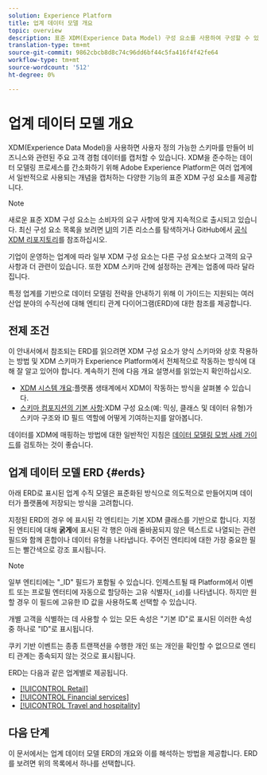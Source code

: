 ```yaml
---
solution: Experience Platform
title: 업계 데이터 모델 개요
topic: overview
description: 표준 XDM(Experience Data Model) 구성 요소를 사용하여 구성할 수 있는 다양한 산업 분야의 표준화된 데이터 모델에 대해 알아보십시오.
translation-type: tm+mt
source-git-commit: 9862cbcb8d8c74c96dd6bf44c5fa416f4f42fe64
workflow-type: tm+mt
source-wordcount: '512'
ht-degree: 0%

---
```



# 업계 데이터 모델 개요

XDM(Experience Data Model)을 사용하면 사용자 정의 가능한 스키마를 만들어 비즈니스와 관련된 주요 고객 경험 데이터를 캡처할 수 있습니다. XDM을 준수하는 데이터 모델링 프로세스를 간소화하기 위해 Adobe Experience Platform은 여러 업계에서 일반적으로 사용되는 개념을 캡처하는 다양한 기능의 표준 XDM 구성 요소를 제공합니다.

>[!NOTE]
>
>새로운 표준 XDM 구성 요소는 소비자의 요구 사항에 맞게 지속적으로 출시되고 있습니다. 최신 구성 요소 목록을 보려면 [UI](../../ui/explore.md)의 기존 리소스를 탐색하거나 GitHub에서 [공식 XDM 리포지토리](https://github.com/adobe/xdm/tree/master/components)를 참조하십시오.

기업이 운영하는 업계에 따라 일부 XDM 구성 요소는 다른 구성 요소보다 고객의 요구 사항과 더 관련이 있습니다. 또한 XDM 스키마 간에 설정하는 관계는 업종에 따라 달라집니다.

특정 업계를 기반으로 데이터 모델링 전략을 안내하기 위해 이 가이드는 지원되는 여러 산업 분야의 수직선에 대해 엔티티 관계 다이어그램(ERD)에 대한 참조를 제공합니다.

## 전제 조건

이 안내서에서 참조되는 ERD를 읽으려면 XDM 구성 요소가 양식 스키마와 상호 작용하는 방법 및 XDM 스키마가 Experience Platform에서 전체적으로 작동하는 방식에 대해 잘 알고 있어야 합니다. 계속하기 전에 다음 개요 설명서를 읽었는지 확인하십시오.

* [XDM 시스템 개요](../../home.md):플랫폼 생태계에서 XDM이 작동하는 방식을 살펴볼 수 있습니다.
* [스키마 컴포지션의 기본 사항](../../schema/composition.md):XDM 구성 요소(예: 믹싱, 클래스 및 데이터 유형)가 스키마 구조와 ID 필드 역할에 어떻게 기여하는지를 알아봅니다.

데이터를 XDM에 매핑하는 방법에 대한 일반적인 지침은 [데이터 모델링 모범 사례 가이드](../../schema/best-practices.md)를 검토하는 것이 좋습니다.

## 업계 데이터 모델 ERD {#erds}

아래 ERD로 표시된 업계 수직 모델은 표준화된 방식으로 의도적으로 만들어지며 데이터가 플랫폼에 저장되는 방식을 고려합니다.

지정된 ERD의 경우 에 표시된 각 엔티티는 기본 XDM 클래스를 기반으로 합니다. 지정된 엔티티에 대해 **굵게**&#x200B;에 표시된 각 행은 아래 줄바꿈되지 않은 텍스트로 나열되는 관련 필드와 함께 혼합이나 데이터 유형을 나타냅니다. 주어진 엔티티에 대한 가장 중요한 필드는 빨간색으로 강조 표시됩니다.

>[!NOTE]
>
>일부 엔티티에는 &quot;_ID&quot; 필드가 포함될 수 있습니다. 인제스트될 때 Platform에서 이벤트 또는 프로필 엔터티에 자동으로 할당하는 고유 식별자(`_id`)를 나타냅니다. 하지만 원할 경우 이 필드에 고유한 ID 값을 사용하도록 선택할 수 있습니다.

개별 고객을 식별하는 데 사용할 수 있는 모든 속성은 &quot;기본 ID&quot;로 표시된 이러한 속성 중 하나로 &quot;ID&quot;로 표시됩니다.

쿠키 기반 이벤트는 종종 트랜잭션을 수행한 개인 또는 개인을 확인할 수 없으므로 엔티티 관계는 종속되지 않는 것으로 표시됩니다.

ERD는 다음과 같은 업계별로 제공됩니다.

* [[!UICONTROL Retail]](./retail.md)
* [[!UICONTROL Financial services]](./financial.md)
* [[!UICONTROL Travel and hospitality]](./travel-hospitality.md)

## 다음 단계

이 문서에서는 업계 데이터 모델 ERD의 개요와 이를 해석하는 방법을 제공합니다. ERD를 보려면 위의 목록에서 하나를 선택합니다.